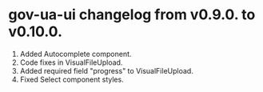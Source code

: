 # gov-ua-ui changelog from v0.9.0. to v0.10.0.

1. Added Autocomplete component.
2. Code fixes in VisualFileUpload.
3. Added required field "progress" to VisualFileUpload.
4. Fixed Select component styles.
